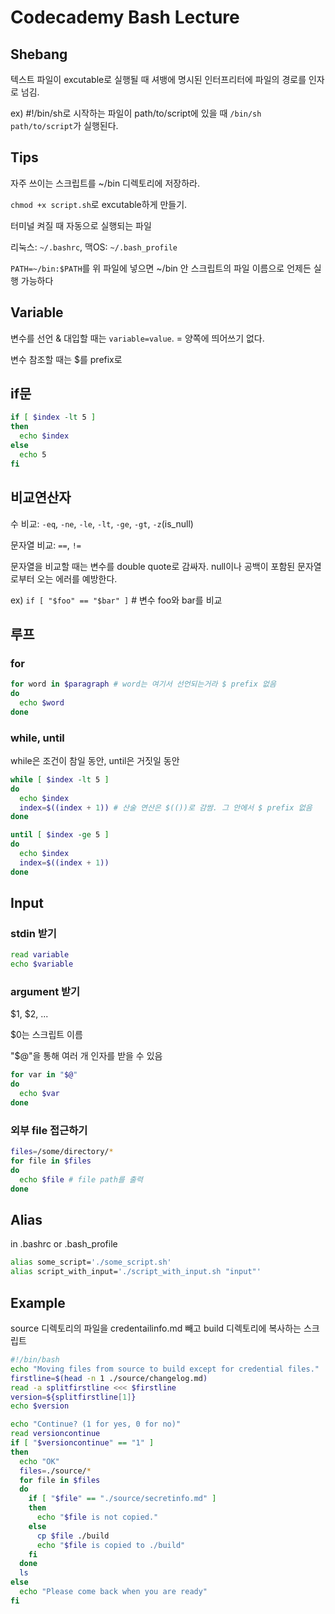 # Codecademy Bash Lecture
## Shebang
텍스트 파일이 excutable로 실행될 때 셔뱅에 명시된 인터프리터에 파일의 경로를 인자로 넘김.

ex) #!/bin/sh로 시작하는 파일이 path/to/script에 있을 때 `/bin/sh path/to/script`가 실행된다.

## Tips
자주 쓰이는 스크립트를 ~/bin 디렉토리에 저장하라.

`chmod +x script.sh`로 excutable하게 만들기.

터미널 켜질 때 자동으로 실행되는 파일

리눅스: `~/.bashrc`, 맥OS: `~/.bash_profile`

`PATH=~/bin:$PATH`를 위 파일에 넣으면 ~/bin 안 스크립트의 파일 이름으로 언제든 실행 가능하다

## Variable
변수를 선언 & 대입할 때는 `variable=value`. = 양쪽에 띄어쓰기 없다.

변수 참조할 때는 $를 prefix로

## if문
```bash
if [ $index -lt 5 ]
then
  echo $index
else
  echo 5
fi
```

## 비교연산자
수 비교: `-eq`, `-ne`, `-le`, `-lt`, `-ge`, `-gt`, `-z`(is_null)

문자열 비교: `==`, `!=`

문자열을 비교할 때는 변수를 double quote로 감싸자. null이나 공백이 포함된 문자열로부터 오는 에러를 예방한다.

ex) `if [ "$foo" == "$bar" ]` # 변수 foo와 bar를 비교

## 루프
### for
```bash
for word in $paragraph # word는 여기서 선언되는거라 $ prefix 없음
do
  echo $word
done
```

### while, until
while은 조건이 참일 동안, until은 거짓일 동안
```bash
while [ $index -lt 5 ]
do
  echo $index
  index=$((index + 1)) # 산술 연산은 $(())로 감쌈. 그 안에서 $ prefix 없음
done

until [ $index -ge 5 ]
do
  echo $index
  index=$((index + 1))
done
```

## Input
### stdin 받기
```bash
read variable
echo $variable
```

### argument 받기
$1, $2, ...

$0는 스크립트 이름

"$@"을 통해 여러 개 인자를 받을 수 있음
```bash
for var in "$@"
do
  echo $var
done
```

### 외부 file 접근하기
```bash
files=/some/directory/*
for file in $files
do
  echo $file # file path를 출력
done
```

## Alias
in .bashrc or .bash_profile
```bash
alias some_script='./some_script.sh'
alias script_with_input='./script_with_input.sh "input"'
```


## Example
source 디렉토리의 파일을 credentailinfo.md 빼고 build 디렉토리에 복사하는 스크립트

```bash
#!/bin/bash
echo "Moving files from source to build except for credential files."
firstline=$(head -n 1 ./source/changelog.md)
read -a splitfirstline <<< $firstline
version=${splitfirstline[1]}
echo $version

echo "Continue? (1 for yes, 0 for no)"
read versioncontinue
if [ "$versioncontinue" == "1" ]
then
  echo "OK"
  files=./source/*
  for file in $files
  do
    if [ "$file" == "./source/secretinfo.md" ]
    then
      echo "$file is not copied."
    else
      cp $file ./build
      echo "$file is copied to ./build"
    fi
  done
  ls 
else
  echo "Please come back when you are ready"
fi
```
